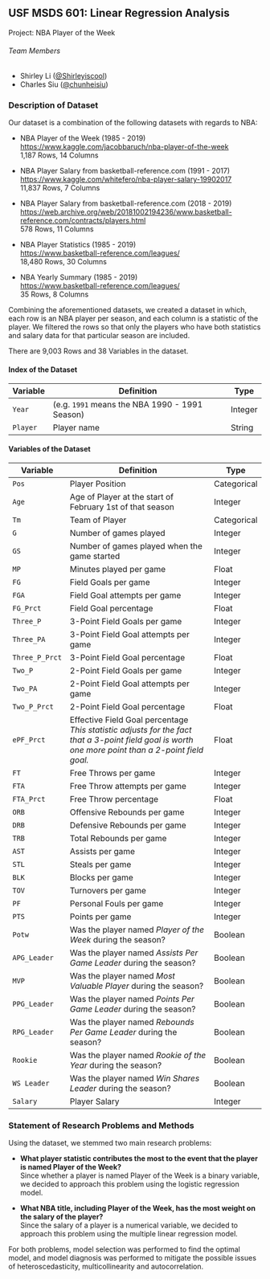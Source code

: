 ## USF MSDS 601: Linear Regression Analysis
Project: NBA Player of the Week

###### Team Members
* Shirley Li ([@Shirleyiscool](https://github.com/Shirleyiscool))
* Charles Siu ([@chunheisiu](https://github.com/chunheisiu))

### Description of Dataset
Our dataset is a combination of the following datasets with regards to NBA:

- NBA Player of the Week (1985 - 2019)<br>
https://www.kaggle.com/jacobbaruch/nba-player-of-the-week<br>
1,187 Rows, 14 Columns

- NBA Player Salary from basketball-reference.com (1991 - 2017)<br>
https://www.kaggle.com/whitefero/nba-player-salary-19902017<br>
11,837 Rows, 7 Columns

- NBA Player Salary from basketball-reference.com (2018 - 2019)<br>
https://web.archive.org/web/20181002194236/www.basketball-reference.com/contracts/players.html<br>
578 Rows, 11 Columns

- NBA Player Statistics (1985 - 2019)<br>
https://www.basketball-reference.com/leagues/<br>
18,480 Rows, 30 Columns

- NBA Yearly Summary (1985 - 2019)<br>
https://www.basketball-reference.com/leagues/<br>
35 Rows, 8 Columns

Combining the aforementioned datasets, we created a dataset in which, each row is an NBA player per season, and each column is a statistic of the player. We filtered the rows so that only the players who have both statistics and salary data for that particular season are included.

There are 9,003 Rows and 38 Variables in the dataset.

#### Index of the Dataset
| Variable | Definition | Type |
|---|---|---|
| `Year` | (e.g. `1991` means the NBA 1990 - 1991 Season) | Integer |
| `Player` | Player name | String |

#### Variables of the Dataset
| Variable | Definition | Type |
|---|---|---|
| `Pos` | Player Position | Categorical |
| `Age` | Age of Player at the start of February 1st of that season | Integer |
| `Tm` | Team of Player | Categorical |
| `G` | Number of games played | Integer |
| `GS` | Number of games played when the game started | Integer |
| `MP` | Minutes played per game | Float |
| `FG` | Field Goals per game | Integer |
| `FGA` | Field Goal attempts per game | Integer |
| `FG_Prct` | Field Goal percentage | Float |
| `Three_P` | 3-Point Field Goals per game | Integer |
| `Three_PA` | 3-Point Field Goal attempts per game | Integer |
| `Three_P_Prct` | 3-Point Field Goal percentage | Float |
| `Two_P` | 2-Point Field Goals per game | Integer |
| `Two_PA` | 2-Point Field Goal attempts per game | Integer |
| `Two_P_Prct` | 2-Point Field Goal percentage | Float |
| `ePF_Prct` | Effective Field Goal percentage<br>_This statistic adjusts for the fact that a 3-point field goal is worth one more point than a 2-point field goal._ | Float |
| `FT` | Free Throws per game | Integer |
| `FTA` | Free Throw attempts per game | Integer |
| `FTA_Prct` | Free Throw percentage | Float |
| `ORB` | Offensive Rebounds per game | Integer |
| `DRB` | Defensive Rebounds per game | Integer |
| `TRB` | Total Rebounds per game | Integer |
| `AST` | Assists per game | Integer |
| `STL` | Steals per game | Integer |
| `BLK` | Blocks per game | Integer |
| `TOV` | Turnovers per game | Integer |
| `PF` | Personal Fouls per game | Integer |
| `PTS` | Points per game | Integer |
| `Potw` | Was the player named _Player of the Week_ during the season? | Boolean |
| `APG_Leader` | Was the player named _Assists Per Game Leader_ during the season? | Boolean |
| `MVP` | Was the player named _Most Valuable Player_ during the season? | Boolean |
| `PPG_Leader` | Was the player named _Points Per Game Leader_ during the season? | Boolean |
| `RPG_Leader` | Was the player named _Rebounds Per Game Leader_ during the season? | Boolean |
| `Rookie` | Was the player named _Rookie of the Year_ during the season? | Boolean |
| `WS Leader` | Was the player named _Win Shares Leader_ during the season? | Boolean |
| `Salary` | Player Salary | Integer |

### Statement of Research Problems and Methods
Using the dataset, we stemmed two main research problems:
- **What player statistic contributes the most to the event that the player is named Player of the Week?**<br>
Since whether a player is named Player of the Week is a binary variable, we decided to approach this problem using the logistic regression model.

- **What NBA title, including Player of the Week, has the most weight on the salary of the player?**<br>
Since the salary of a player is a numerical variable, we decided to approach this problem using the multiple linear regression model.

For both problems, model selection was performed to find the optimal model, and model diagnosis was performed to mitigate the possible issues of heteroscedasticity, multicollinearity and autocorrelation.
